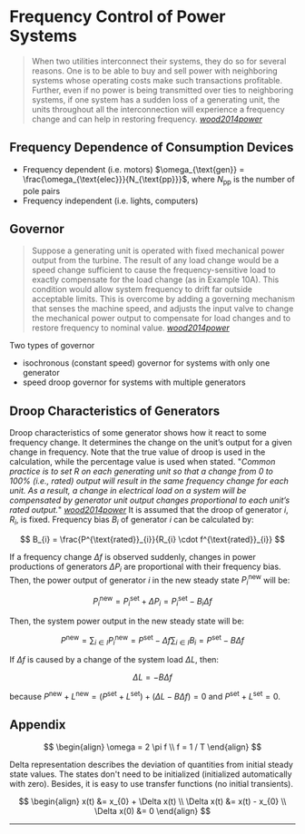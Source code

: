 
# Frequency Control of Power Systems

> When two utilities interconnect their systems, they do so for several reasons. One is to be able to buy and sell power with neighboring systems whose operating costs make such transactions profitable. Further, even if no power is being transmitted over ties to neighboring systems, if one system has a sudden loss of a generating unit, the units throughout all the interconnection will experience a frequency change and can help in restoring frequency. [_wood2014power_]

## Frequency Dependence of Consumption Devices

- Frequency dependent (i.e. motors) $\omega_{\text{gen}} = \frac{\omega_{\text{elec}}}{N_{\text{pp}}}$, where $N_{\text{pp}}$ is the number of pole pairs
- Frequency independent (i.e. lights, computers)


## Governor

> Suppose a generating unit is operated with fixed mechanical power output from the turbine. The result of any load change would be a speed change sufficient to cause the frequency-sensitive load to exactly compensate for the load change (as in Example 10A). This condition would allow system frequency to drift far outside acceptable limits. This is overcome by adding a governing mechanism that senses the machine speed, and adjusts the input valve to change the mechanical power output to compensate for load changes and to restore frequency to nominal value. [_wood2014power_]

Two types of governor

- isochronous (constant speed) governor for systems with only one generator
- speed droop governor for systems with multiple generators

## Droop Characteristics of Generators

Droop characteristics of some generator shows how it react to some frequency change. It determines the change on the unit’s output for a given change in frequency. Note that the true value of droop is used in the calculation, while the percentage value is used when stated. "_Common practice is to set R on each generating unit so that a change from 0 to 100% (i.e., rated) output will result in the same frequency change for each unit. As a result, a change in electrical load on a system will be compensated by generator unit output changes proportional to each unit’s rated output._" [_wood2014power_] It is assumed that the droop of generator $i$, $R_{i}$, is fixed. Frequency bias $B_{i}$ of generator $i$ can be calculated by:

$$
B_{i} = \frac{P^{\text{rated}}_{i}}{R_{i} \cdot f^{\text{rated}}_{i}}
$$

If a frequency change $\Delta f$ is observed suddenly, changes in power productions of generators $\Delta P_{i}$ are proportional with their frequency bias. Then, the power output of generator $i$ in the new steady state $P^{\text{new}}_{i}$ will be:

$$ P^{\text{new}}_{i} = P^{\text{set}}_{i} + \Delta P_{i} = P^{\text{set}}_{i} - B_{i} \Delta f $$

Then, the system power output in the new steady state will be:

$$ P^{\text{new}} = \sum_{i \in I} P^{\text{new}}_{i} = P^{\text{set}} - \Delta f \sum_{i \in I} B_{i} = P^{\text{set}} - B \Delta f $$

If $\Delta f$ is caused by a change of the system load $\Delta L$, then:

$$ \Delta L = - B \Delta f $$

because $P^{\text{new}} + L^{\text{new}} = (P^{\text{set}} + L^{\text{set}}) + (\Delta L - B \Delta f) = 0$ and $P^{\text{set}} + L^{\text{set}} = 0$.

## Appendix

$$
\begin{align}
  \omega = 2 \pi f \\
  f = 1 / T
\end{align}
$$

Delta representation describes the deviation of quantities from initial steady state values. The states don't need to be initialized (initialized automatically with zero). Besides, it is easy to use transfer functions (no initial transients).

$$
\begin{align}
  x(t) &= x_{0} + \Delta x(t) \\
  \Delta x(t) &= x(t) - x_{0} \\
  \Delta x(0) &= 0
\end{align}
$$

---

[_wood2014power_]: https://github.com/edxu96/symposium/tree/master/bib/SDN.bib
